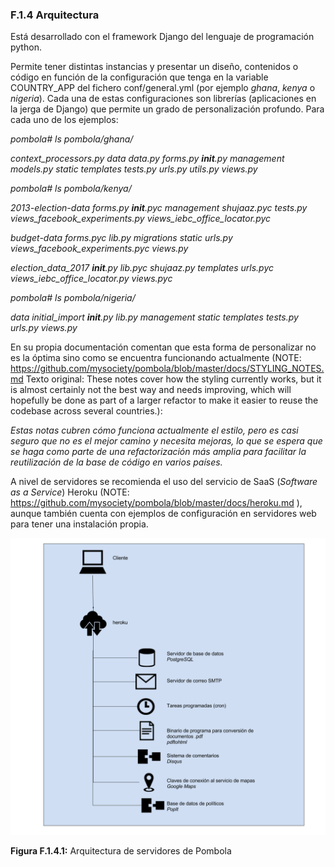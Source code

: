 ### F.1.4 Arquitectura

Está desarrollado con el framework Django del lenguaje de programación python. 

Permite tener distintas instancias y presentar un diseño, contenidos o código en función de la configuración que tenga en la variable COUNTRY_APP del fichero conf/general.yml (por ejemplo *ghana*, *kenya* o *nigeria*). Cada una de estas configuraciones son librerías (aplicaciones en la jerga de Django) que permite un grado de personalización profundo. Para cada uno de los ejemplos: 

*pombola# ls pombola/ghana/*

*context_processors.py  data  data.py  forms.py  __init__.py  management  models.py  static  templates  tests.py  urls.py  utils.py  views.py*

*pombola# ls pombola/kenya/*

*2013-election-data  forms.py 	__init__.pyc  management  shujaaz.pyc  tests.py  views_facebook_experiments.py   views_iebc_office_locator.pyc*

*budget-data     	forms.pyc	lib.py    	migrations  static   	urls.py   views_facebook_experiments.pyc  views.py*

*election_data_2017  __init__.py  lib.pyc   	shujaaz.py  templates	urls.pyc  views_iebc_office_locator.py	views.pyc*

*pombola# ls pombola/nigeria/*

*data  initial_import  __init__.py  lib.py  management  static  templates  tests.py  urls.py  views.py*

En su propia documentación comentan que esta forma de personalizar no es la óptima sino como se encuentra funcionando actualmente (NOTE:  https://github.com/mysociety/pombola/blob/master/docs/STYLING_NOTES.md 
Texto original: These notes cover how the styling currently works, but it is almost certainly not the best way and needs improving, which will hopefully be done as part of a larger refactor to make it easier to reuse the codebase across several countries.):

*Estas notas cubren cómo funciona actualmente el estilo, pero es casi seguro que no es el mejor camino y necesita mejoras, lo que se espera que se haga como parte de una refactorización más amplia para facilitar la reutilización de la base de código en varios países.*

A nivel de servidores se recomienda el uso del servicio de SaaS (*Software as a Service*) Heroku (NOTE:  https://github.com/mysociety/pombola/blob/master/docs/heroku.md ), aunque también cuenta con ejemplos de configuración en servidores web para tener una instalación propia.

![image alt text](image_1.png)

**Figura F.1.4.1:** Arquitectura de servidores de Pombola



